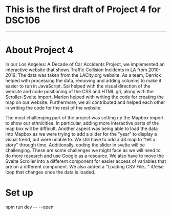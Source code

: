 # This is the first draft of Project 4 for DSC106
----------------
# About Project 4
In our Los Angeles: A Decade of Car Accidents Project, we implemented an interactive website that shows Traffic Collision Incidents in LA from 2010-2019. The data was taken from the LACity.org website. As a team, Derrick helped with processing the data, removing and adding columns to make it easier to run in JavaScript. Sai helped with the visual direction of the website and code positioning of the CSS and HTML gri, along with the Scroller-Svelte import. Marlon helped with writing the code for creating the map on our website. Furthermore, we all contributed and helped each other in writing the  code for the rest of the website. 

The most challenging part of the project was setting up the Mapbox import to show our ethnicities. In particular, adding more interactive parts of the map box will be difficult. Another aspect was being able to load the data into Mapbox as we were trying to add a slider for the "year" to display a visual trend, but were unable to. We still have to add a d3 map to "tell a story" through time. Additionally, coding the slider in svelte will be challenging. These are some challenges we might face as we will need to do more research and use Google as a resource. We also have to move the Svelte Scroller into a different component for easier access of variables that are on a different component. We also added a "Loading CSV File..." if/else loop that changes once the data is loaded.


# Set up
npm run dev -- --open


